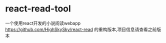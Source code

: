 # react-read-tool
一个使用react开发的小说阅读webapp
<br/>
https://github.com/HighSkySky/react-read 的重构版本,项目信息请查看之前版本
